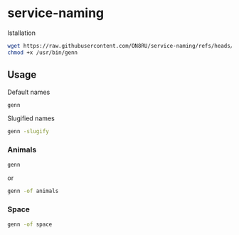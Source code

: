 # service-naming

Istallation

```bash
wget https://raw.githubusercontent.com/ON8RU/service-naming/refs/heads/master/genn.sh -O /usr/bin/genn
chmod +x /usr/bin/genn
```

## Usage

Default names

```bash
genn
```

Slugified names

```bash
genn -slugify
```

### Animals

```bash
genn
```

or

```bash
genn -of animals
```

### Space

```bash
genn -of space
```
